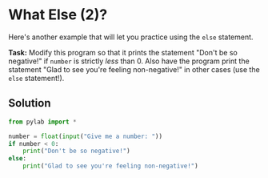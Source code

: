 # What Else (2)?

Here's another example that will let you practice using the `else` statement.

**Task:** Modify this program so that it prints the statement "Don't be so negative!" if `number` is strictly *less* than 0. Also have the program print the statement "Glad to see you're feeling non-negative!" in other cases (use the `else` statement!).

## Solution
```python
from pylab import *

number = float(input("Give me a number: "))
if number < 0:
    print("Don't be so negative!")
else:
    print("Glad to see you're feeling non-negative!")
```
